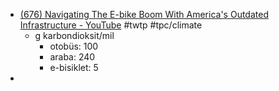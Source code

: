 - [(676) Navigating The E-bike Boom With America's Outdated Infrastructure - YouTube](https://www.youtube.com/watch?v=f2Ku3FRXbIs) #twtp #tpc/climate
	- g karbondioksit/mil
		- otobüs: 100
		- araba: 240
		- e-bisiklet: 5
-